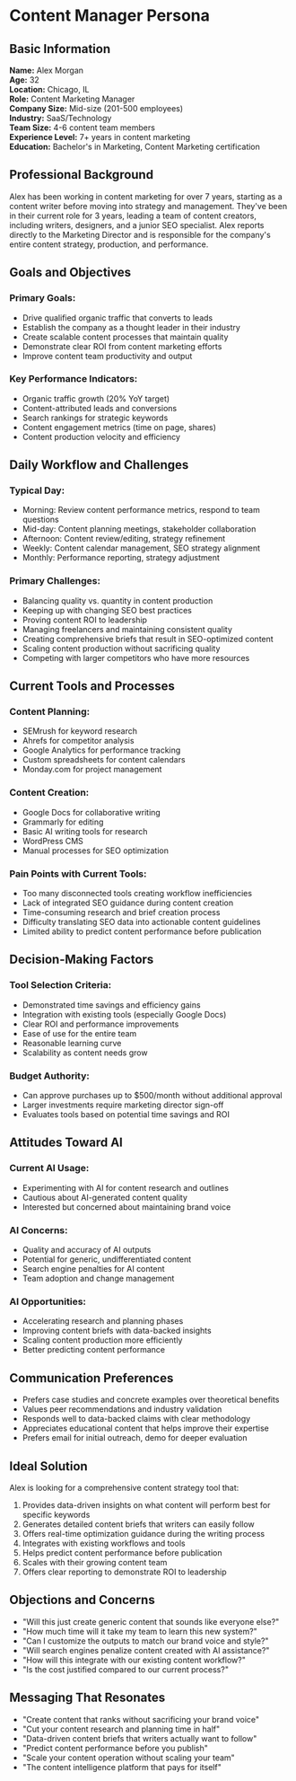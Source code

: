 # Content Manager Persona

## Basic Information

**Name:** Alex Morgan  
**Age:** 32  
**Location:** Chicago, IL  
**Role:** Content Marketing Manager  
**Company Size:** Mid-size (201-500 employees)  
**Industry:** SaaS/Technology  
**Team Size:** 4-6 content team members  
**Experience Level:** 7+ years in content marketing  
**Education:** Bachelor's in Marketing, Content Marketing certification  

## Professional Background

Alex has been working in content marketing for over 7 years, starting as a content writer before moving into strategy and management. They've been in their current role for 3 years, leading a team of content creators, including writers, designers, and a junior SEO specialist. Alex reports directly to the Marketing Director and is responsible for the company's entire content strategy, production, and performance.

## Goals and Objectives

### Primary Goals:
- Drive qualified organic traffic that converts to leads
- Establish the company as a thought leader in their industry
- Create scalable content processes that maintain quality
- Demonstrate clear ROI from content marketing efforts
- Improve content team productivity and output

### Key Performance Indicators:
- Organic traffic growth (20% YoY target)
- Content-attributed leads and conversions
- Search rankings for strategic keywords
- Content engagement metrics (time on page, shares)
- Content production velocity and efficiency

## Daily Workflow and Challenges

### Typical Day:
- Morning: Review content performance metrics, respond to team questions
- Mid-day: Content planning meetings, stakeholder collaboration
- Afternoon: Content review/editing, strategy refinement
- Weekly: Content calendar management, SEO strategy alignment
- Monthly: Performance reporting, strategy adjustment

### Primary Challenges:
- Balancing quality vs. quantity in content production
- Keeping up with changing SEO best practices
- Proving content ROI to leadership
- Managing freelancers and maintaining consistent quality
- Creating comprehensive briefs that result in SEO-optimized content
- Scaling content production without sacrificing quality
- Competing with larger competitors who have more resources

## Current Tools and Processes

### Content Planning:
- SEMrush for keyword research
- Ahrefs for competitor analysis
- Google Analytics for performance tracking
- Custom spreadsheets for content calendars
- Monday.com for project management

### Content Creation:
- Google Docs for collaborative writing
- Grammarly for editing
- Basic AI writing tools for research
- WordPress CMS
- Manual processes for SEO optimization

### Pain Points with Current Tools:
- Too many disconnected tools creating workflow inefficiencies
- Lack of integrated SEO guidance during content creation
- Time-consuming research and brief creation process
- Difficulty translating SEO data into actionable content guidelines
- Limited ability to predict content performance before publication

## Decision-Making Factors

### Tool Selection Criteria:
- Demonstrated time savings and efficiency gains
- Integration with existing tools (especially Google Docs)
- Clear ROI and performance improvements
- Ease of use for the entire team
- Reasonable learning curve
- Scalability as content needs grow

### Budget Authority:
- Can approve purchases up to $500/month without additional approval
- Larger investments require marketing director sign-off
- Evaluates tools based on potential time savings and ROI

## Attitudes Toward AI

### Current AI Usage:
- Experimenting with AI for content research and outlines
- Cautious about AI-generated content quality
- Interested but concerned about maintaining brand voice

### AI Concerns:
- Quality and accuracy of AI outputs
- Potential for generic, undifferentiated content
- Search engine penalties for AI content
- Team adoption and change management

### AI Opportunities:
- Accelerating research and planning phases
- Improving content briefs with data-backed insights
- Scaling content production more efficiently
- Better predicting content performance

## Communication Preferences

- Prefers case studies and concrete examples over theoretical benefits
- Values peer recommendations and industry validation
- Responds well to data-backed claims with clear methodology
- Appreciates educational content that helps improve their expertise
- Prefers email for initial outreach, demo for deeper evaluation

## Ideal Solution

Alex is looking for a comprehensive content strategy tool that:

1. Provides data-driven insights on what content will perform best for specific keywords
2. Generates detailed content briefs that writers can easily follow
3. Offers real-time optimization guidance during the writing process
4. Integrates with existing workflows and tools
5. Helps predict content performance before publication
6. Scales with their growing content team
7. Offers clear reporting to demonstrate ROI to leadership

## Objections and Concerns

- "Will this just create generic content that sounds like everyone else?"
- "How much time will it take my team to learn this new system?"
- "Can I customize the outputs to match our brand voice and style?"
- "Will search engines penalize content created with AI assistance?"
- "How will this integrate with our existing content workflow?"
- "Is the cost justified compared to our current process?"

## Messaging That Resonates

- "Create content that ranks without sacrificing your brand voice"
- "Cut your content research and planning time in half"
- "Data-driven content briefs that writers actually want to follow"
- "Predict content performance before you publish"
- "Scale your content operation without scaling your team"
- "The content intelligence platform that pays for itself"
